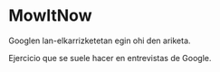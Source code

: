 # MowItNow

Googlen lan-elkarrizketetan egin ohi den ariketa.

Ejercicio que se suele hacer en entrevistas de Google.
